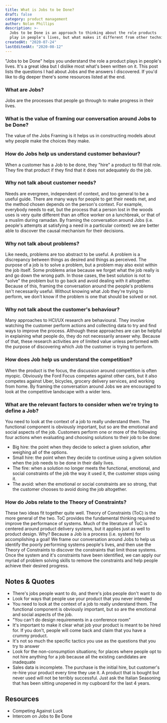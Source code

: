 ```yaml
---
title: What is Jobs to be Done?
draft: false
category: product management
author: Nolan Phillips
description: >-
  Jobs to be Done is an approach to thinking about the role products
  play in people's lives, but what makes it different from other techniques?
createdAt: "2020-07-24"
lastEditedAt: "2020-08-12"
---
```


"Jobs to be Done" helps you understand the role a product plays in people's lives. It's a great idea but I dislike most what's been written on it. This post lists the questions I had about Jobs and the answers I discovered. If you'd like to dig deeper there's some resources listed at the end.

### What are Jobs?

Jobs are the processes that people go through to make progress in their lives.

### What is the value of framing our conversation around Jobs to be Done?

The value of the Jobs Framing is it helps us in constructing models about why people make the choices they make.

### How do Jobs help us understand customer behaviour?

When a customer has a Job to be done, they "hire" a product to fill that role. They fire that product if they find that it does not adequately do the job.

### Why not talk about customer needs?

Needs are evergreen, independent of context, and too general to be a useful guide. There are many ways for people to get their needs met, and the method chosen depends on the person's context. For example, everybody needs to eat, but the process that a person lost in the woods uses is very quite different than an office worker on a lunchbreak, or that of a muslim during ramadan. By framing the conversation around Jobs (i.e. people's attempts at satisfying a need in a particular context) we are better able to discover the causal mechanism for their decisions.

### Why not talk about problems?

Like needs, problems are too abstract to be useful. A problem is a discrepancy between things as desired and things as perceived. The purpose of a job is to solve a problem, but a problem may also exist within the job itself. Some problems arise because we forget what the job really is and go down the wrong path. In those cases, the best solution is not to "solve" the problem but to go back and avoid dealing with it altogether. Because of this, framing the conversation around the people's problems isn't necessarily useful. Without knowing what Job they're trying to perform, we don't know if the problem is one that should be solved or not.

### Why not talk about the customer's behaviour?

Many approaches to HCI/UX research are behavioural. They involve watching the customer perform actions and collecting data to try and find ways to improve the process. Although these approaches are can be helpful in explaining what people do, they do not necessarily answer why. Because of that, these research activities are of limited value unless performed with the purpose of discovering which Job the customer is trying to perform.

### How does Job help us understand the competition?

When the product is the focus, the discussion around competition is often myopic. Obviously the Ford Focus competes against other cars, but it also competes against Uber, bicycles, grocery delivery services, and working from home. By framing the conversation around Jobs we are encouraged to look at the competitive landscape with a wider lens.

### What are the relevant factors to consider when we're trying to define a Job?

You need to look at the context of a job to really understand them. The functional component is obviously important, but so are the emotional and social aspects of the job. Customers perform one or more of the following four actions when evaluating and choosing solutions to their job to be done:

- Big hire: the point when they decide to select a given solution, after weighing all of the options.
- Small hire: the point when they decide to continue using a given solution when the job needs to be done in their daily lives.
- The fire: when a solution no longer meets the functional, emotional, and social constraints of the job the way it used it, the customer stops using it.
- The avoid: when the emotional or social constraints are so strong, that the customer chooses to avoid doing the job altogether.

### How do Jobs relate to the Theory of Constraints?

These two ideas fit together quite well. Theory of Constraints (ToC) is the more general of the two. ToC provides the fundamental thinking required to improve the performance of systems. Much of the literature of ToC is centered around product delivery systems, but it applies just as well to product design. Why? Because a Job is a process (i.e. system) for accomplishing a goal! We frame our conversation around Jobs to help us identify the poorly performing systems people's lives, and then use the Theory of Constraints to discover the constraints that limit those systems. Once the system and it's constraints have been identified, we can apply our myriad of problem solving skills to remove the constraints and help people achieve their desired progress.

## Notes & Quotes

- There's jobs people want to do, and there's jobs people don't want to do
- Look for ways that people use your product that you never intended
- You need to look at the context of a job to really understand them. The functional component is obviously important, but so are the emotional and social aspects of the job.
- "You can't do design requirements in a conference room"
- It's important to make it clear what job your product is meant to be hired for. If you don't, people will come back and claim that you have a crummy product.
- It's not so much the specific tactics you use as the questions that you try to answer
- Look for the non-consumption situations; for places where people opt to not hire anything for a job because all the existing candidates are inadequate
- Sales data is incomplete. The purchase is the initial hire, but customer's re-hire your product every time they use it. A product that is bought but never used will not be terribly successful. Just ask the Italian Seasoning that has been sitting unopened in my cupboard for the last 4 years.

## Resources

- Competing Against Luck
- Intercom on Jobs to Be Done
